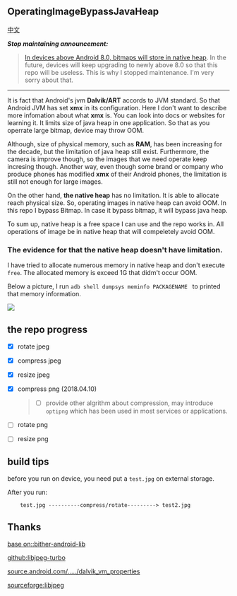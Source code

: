 OperatingImageBypassJavaHeap
------------------
[中文](https://github.com/BruceWind/OperatingImageBypassDalvik/blob/master/README_CN.md)

***Stop maintaining announcement:***
> [In devices above Android 8.0, bitmaps will store in native heap](https://developer.android.com/topic/performance/graphics/manage-memory). 
> In the future, devices will keep upgrading to newly above 8.0 so that this repo will be useless. This is why I stopped maintenance. 
> I'm very sorry about that.
------------------

It is fact that Android's jvm **Dalvik/ART** accords to JVM standard. So that Android JVM has set **xmx** in its configuration. Here I don't want to describe more infomation about what **xmx** is. You can look into docs or websites for learning it. 
It limits size of java heap in one application. So that as you operrate large bitmap, device may throw OOM.

Although, size of physical memory, such as **RAM**, has been increasing for the decade, but the limitation of java heap still exist. Furthermore, the camera is improve though, so the images that we need operate keep incresing though.
Another way, even though some brand or company who produce phones has modified **xmx** of their Android phones, the limitation is still not enough for large images. 

On the other hand, **the native heap** has no limitation. It is able to allocate reach physical size.
So, operating images in native heap can avoid OOM. In this repo I bypass Bitmap. In case it bypass bitmap, it will bypass java heap.

To sum up, native heap is a free space I can use and the repo works in. All operations of image be in native heap that will compeletely avoid OOM. 



### The evidence for that the native heap doesn't have limitation.
I have tried to allocate numerous memory in native heap and don't execute `free`. The allocated memory is exceed 1G that didm't occur OOM.

Below a picture, I run ```adb shell dumpsys meminfo PACKAGENAME ``` to printed that memory information.

![](https://github.com/weizongwei5/my_blog_datasave/raw/62e952490c7fc3ef1f478c52985d4686331d17e0/img/native_memory_show.png)


## the repo progress

- [x] rotate  jpeg
- [x] compress jpeg
- [x]  resize jpeg

- [x] compress  png          (2018.04.10)  
    > - [ ] provide other algrithm about compression, may introduce `optipng` which has been used in most services or applications.
- [ ]  rotate  png
- [ ]  resize png

## build tips
before you run on device, you need put a `test.jpg` on external storage.

After you run: 
```
    test.jpg ----------compress/rotate---------> test2.jpg
```


Thanks
------------------------------
[base on::bither-android-lib](https://github.com/bither/bither-android-lib)

[github:libjpeg-turbo](https://github.com/libjpeg-turbo/libjpeg-turbo)

[source.android.com/...../dalvik_vm_properties](https://source.android.com/devices/tech/dalvik/configure?hl=zh-cn#dalvik_vm_properties)

[sourceforge:libjpeg](http://libjpeg.sourceforge.net/)

